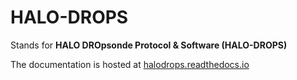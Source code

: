 # HALO-DROPS

Stands for **HALO DROpsonde Protocol & Software (HALO-DROPS)**

The documentation is hosted at [halodrops.readthedocs.io](https://halodrops.readthedocs.io)